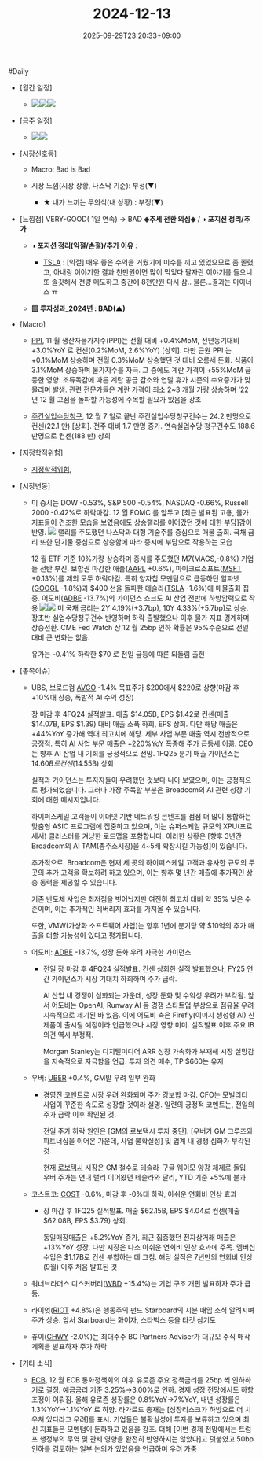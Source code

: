 ﻿---
title: "2024-12-13"
date: 2025-09-29T23:20:33+09:00
lastmod: 2025-10-02T20:04:35+09:00
type: docs
sidebar:
  open: true
weight: 10
---
<div style="display:none">
  <meta property="article:published_time" content="2025-09-29T14:20:33Z" />
  <meta property="article:modified_time" content="2025-10-02T11:04:35Z" />
</div>
#Daily 

- [월간 일정]
	- ![](Pasted%20image%2020241209153827.png)![](Pasted%20image%2020241206222239.png)![](Pasted%20image%2020241126145732.png)

- [금주 일정]
	- ![](Pasted%20image%2020241206222221.png)![](Pasted%20image%2020241206222154.png)

- [시장신호등]
	- Macro: Bad is Bad
	  
	- 시장 느낌(시장 상황, 나스닥 기준): 부정(▼)
		- ★ 내가 느끼는 무의식(내 상황) : 부정(▼)

- [느낌점] VERY-GOOD( 1일 연속) → BAD  **◈추세 전환 의심◈** / **◑ 포지션 정리/추가**
  
	- **◑ 포지션 정리(익절/손절)/추가 이유** : 
		- [TSLA](/company-analysis/tsla/) : [익절] 매우 좋은 수익을 거뒀기에 미수를 끼고 있었으므로 좀 쫄렸고, 아내랑 이야기한 결과 천만원이면 많이 먹었다 팔자란 이야기를 들으니 또 솔깃해서 전량 매도하고 중간에 8천만원 다시 삼.. 물론...결과는 마이너스 ㅠ
		  
	- **▨ 투자성과_2024년 : BAD(▲)**

- [Macro]
	- [PPI](/industry-study/ppi/), 11 월 생산자물가지수(PPI)는 전월 대비 +0.4%MoM, 전년동기대비 +3.0%YoY 로 컨센(0.2%MoM, 2.6%YoY) [상회]. 다만 근원 PPI 는 +0.1%MoM 상승하며 전월 0.3%MoM 상승했던 것 대비 오름세 둔화. 식품이 3.1%MoM 상승하며 물가지수를 자극. 그 중에도 계란 가격이 +55%MoM 급등한 영향. 조류독감에 따른 계란 공급 감소와 연말 휴가 시즌의 수요증가가 맞물리며 발생. 관련 전문가들은 계란 가격이 최소 2~3 개월 가량 상승하며 ‘22 년 12 월 고점을 돌파할 가능성에 주목할 필요가 있음을 강조
	  
	- [주간실업수당청구](/industry-study/주간실업수당청구/), 12 월 7 일로 끝난 주간실업수당청구건수는 24.2 만명으로 컨센(22.1 만) [상회]. 전주 대비 1.7 만명 증가. 연속실업수당 청구건수도 188.6 만명으로 컨센(188 만) 상회

- [지정학적위험]
	- [지정학적위험](/industry-study/지정학적위험/),

- [시장변동]
	- 미 증시는 DOW -0.53%, S&P 500 -0.54%, NASDAQ -0.66%, Russell 2000 -0.42%로 하락마감. 12 월 FOMC 를 앞두고 [최근 발표된 고용, 물가 지표들이 견조한 모습을 보였음에도 상승랠리를 이어갔던 것에 대한 부담]감이 반영. 
	  ![](Pasted%20image%2020241213195428.png)
	  랠리를 주도했던 나스닥과 대형 기술주를 중심으로 매물 출회. 국채 금리 또한 단기물 중심으로 상승함에 따라 증시에 부담으로 작용하는 모습
	  
	  12 월 ETF 기준 10%가량 상승하며 증시를 주도했던 M7(MAGS,-0.8%) 기업들 전반 부진. 보합권 마감한 애플([AAPL](/company-analysis/aapl/) +0.6%), 마이크로소프트([MSFT](/company-analysis/msft/) +0.13%)를 제외 모두 하락마감. 특히 양자칩 모멘텀으로 급등하던 알파벳([GOOGL](/company-analysis/googl/) -1.8%)과 $400 선을 돌파한 테슬라([TSLA](/company-analysis/tsla/) -1.6%)에 매물출회 집중. 어도비([ADBE](/company-analysis/adbe/) -13.7%)의 가이던스 쇼크도 AI 산업 전반에 하방압력으로 작용 
	  ![](Pasted%20image%2020241213202723.png)![](Pasted%20image%2020241213202708.png)
	  미 국채 금리는 2Y 4.19%(+3.7bp), 10Y 4.33%(+5.7bp)로 상승. 장초반 실업수당청구건수 반영하며 하락 출발했으나 이후 물가 지표 경계하며 상승전환. CME Fed Watch 상 12 월 25bp 인하 확률은 95%수준으로 전일 대비 큰 변화는 없음. 
	  
	  유가는 -0.41% 하락한 $70 로 전일 급등에 따른 되돌림 출현

- [종목이슈]
	- UBS, 브로드컴 [AVGO](/company-analysis/avgo/) -1.4% 목표주가 $200에서 $220로 상향(마감 후 +10%대 상승, 폭발적 AI 수익 성장)
		
		장 마감 후 4FQ24 실적발표. 매출 $14.05B, EPS $1.42로 컨센(매출 $14.07B, EPS $1.39) 대비 매출 소폭 하회, EPS 상회. 다만 해당 매출은 +44%YoY 증가해 역대 최고치에 해당. 세부 사업 부문 매출 역시 전반적으로 긍정적. 특히 AI 사업 부문 매출은 +220%YoY 폭증해 주가 급등세 이끎. CEO는 향후 AI 산업 내 기회를 긍정적으로 전망. 1FQ25 분기 매출 가이던스는 $14.60B로 컨센($14.55B) 상회
		
		실적과 가이던스는 투자자들이 우려했던 것보다 나아 보였으며, 이는 긍정적으로 평가되었습니다. 그러나 가장 주목할 부분은 Broadcom의 AI 관련 성장 기회에 대한 메시지입니다.
		
		하이퍼스케일 고객들이 이더넷 기반 네트워킹 콘텐츠를 점점 더 많이 통합하는 맞춤형 ASIC 프로그램에 집중하고 있으며, 이는 슈퍼스케일 규모의 XPU(프로세서) 클러스터를 겨냥한 로드맵을 포함합니다. 이러한 상황은 [향후 3년간 Broadcom의 AI TAM(총주소시장)을 4~5배 확장시킬 가능성]이 있습니다.
		
		추가적으로, Broadcom은 현재 세 곳의 하이퍼스케일 고객과 유사한 규모의 두 곳의 추가 고객을 확보하려 하고 있으며, 이는 향후 몇 년간 매출에 추가적인 상승 동력을 제공할 수 있습니다.
		
		기존 반도체 사업은 최저점을 벗어났지만 여전히 최고치 대비 약 35% 낮은 수준이며, 이는 추가적인 레버리지 효과를 가져올 수 있습니다.
		
		또한, VMW(가상화 소프트웨어 사업)는 향후 1년에 분기당 약 $10억의 추가 매출을 더할 가능성이 있다고 평가됩니다.
		
	- 어도비: [ADBE](/company-analysis/adbe/) -13.7%, 성장 둔화 우려 자극한 가이던스
		- 전일 장 마감 후 4FQ24 실적발표. 컨센 상회한 실적 발표했으나, FY25 연간 가이던스가 시장 기대치 하회하며 주가 급락. 
		  
		  AI 산업 내 경쟁이 심화되는 가운데, 성장 둔화 및 수익성 우려가 부각됨. 앞서 어도비는 OpenAI, Runway AI 등 경쟁 스타트업 부상으로 점유율 우려 지속적으로 제기된 바 있음. 이에 어도비 측은 Firefly(이미지 생성형 AI) 신제품이 출시될 예정이라 언급했으나 시장 영향 미미. 실적발표 이후 주요 IB 의견 역시 부정적. 
		  
		  Morgan Stanley는 디지털미디어 ARR 성장 가속화가 부재해 시장 실망감을 지속적으로 자극함을 언급. 투자 의견 매수, TP $660는 유지
		  
	- 우버: [UBER](/company-analysis/uber/) +0.4%, GM발 우려 일부 완화
		- 경영진 코멘트로 시장 우려 완화되며 주가 강보합 마감. CFO는 모빌리티 사업이 꾸준한 속도로 성장할 것이라 설명. 일련의 긍정적 코멘트는, 전일의 주가 급락 이후 확인된 것. 
		  
		  전일 주가 하락 원인은 [GM의 로보택시 투자 중단]. [우버가 GM 크루즈와 파트너십을 이어온 가운데, 사업 불확실성] 및 업계 내 경쟁 심화가 부각된 것. 
		  
		  현재 [로보택시](/industry-study/로보택시/) 시장은 GM 철수로 테슬라-구글 웨이모 양강 체제로 돌입. 우버 주가는 연내 랠리 이어왔던 테슬라와 달리, YTD 기준 +5%에 불과
		  
	- 코스트코: [COST](/company-analysis/cost/) -0.6%, 마감 후 -0%대 하락, 아쉬운 연회비 인상 효과
		- 장 마감 후 1FQ25 실적발표. 매출 $62.15B, EPS $4.04로 컨센(매출 $62.08B, EPS $3.79) 상회. 
		  
		  동일매장매출은 +5.2%YoY 증가, 최근 집중했던 전자상거래 매출은 +13%YoY 성장. 다만 시장은 다소 아쉬운 연회비 인상 효과에 주목. 멤버십 수입은 $1.17B로 컨센 부합하는 데 그침. 해당 실적은 7년만의 연회비 인상(9월) 이후 처음 발표된 것
		  
	- 워너브라더스 디스커버리([WBD](/company-analysis/wbd/) +15.4%)는 기업 구조 개편 발표하자 주가 급등.
	  
	- 라이엇([RIOT](/company-analysis/riot/) +4.8%)은 행동주의 펀드 Starboard의 지분 매입 소식 알려지며 주가 상승. 앞서 Starboard는 화이자, 스타벅스 등을 타깃 삼기도
	  
	- 츄이([CHWY](/company-analysis/chwy/) -2.0%)는 최대주주 BC Partners Adviser가 대규모 주식 매각 계획을 발표하자 주가 하락

- [기타 소식]
	- [ECB](/industry-study/1경제매크로3금리ecb/), 12 월 ECB 통화정책회의 이후 유로존 주요 정책금리를 25bp 씩 인하하기로 결정. 예금금리 기준 3.25%→3.00%로 인하. 경제 성장 전망에서도 하향조정이 이뤄짐. 올해 유로존 성장률은 0.8%YoY→7%YoY, 내년 성장률은 1.3%YoY→1.1%YoY 로 하향. 라가르드 총재는 [성장리스크가 하방으로 더 치우쳐 있다라고 우려]를 표시. 기업들은 불확실성에 투자를 보류하고 있으며 최신 지표들은 모멘텀이 둔화하고 있음을 강조. 더해 [이번 경제 전망에서는 트럼프 행정부의 무역 및 관세 영향을 완전히 반영하지는 않았다]고 덧붙였고 50bp 인하를 검토하는 일부 논의가 있었음을 언급하며 우려 가중

